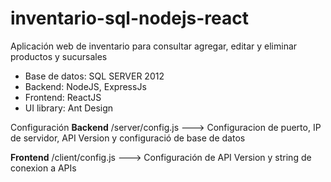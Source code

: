 # inventario-sql-nodejs-react
Aplicación web de inventario para consultar agregar, editar y eliminar productos y sucursales
- Base de datos: SQL SERVER 2012
- Backend: NodeJS, ExpressJs
- Frontend: ReactJS
- UI library: Ant Design

Configuración
**Backend**
/server/config.js   ---> Configuracion de puerto, IP de servidor, API Version y configuració de base de datos

**Frontend**
/client/config.js   ---> Configuración de API Version y string de conexion a APIs
    


